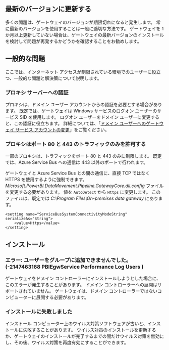 ## <a name="update-to-the-latest-version"></a>最新のバージョンに更新する
多くの問題は、ゲートウェイのバージョンが期限切れになると発生します。  常に最新のバージョンを使用することは一般に適切な方法です。  ゲートウェイを 1 か月以上更新していない場合は、ゲートウェイの最新バージョンのインストールを検討して問題が再発するかどうかを確認することをお勧めします。

## <a name="common-issues"></a>一般的な問題
ここでは、インターネット アクセスが制限されている環境でのユーザーに役立つ、一般的な問題と解決策について説明します。

### <a name="authentication-to-proxy-server"></a>プロキシ サーバーへの認証
プロキシは、ドメイン ユーザー アカウントからの認証を必要とする場合があります。 既定では、ゲートウェイは Windows サービスのログオン ユーザーのサービス SID を使用します。 ログオン ユーザーをドメイン ユーザーに変更すると、この認証に役立ちます。 詳細については、「[ドメイン ユーザーへのゲートウェイ サービス アカウントの変更](../service-gateway-proxy.md#changing-the-gateway-service-account-to-a-domain-user)」をご覧ください。

### <a name="your-proxy-only-allows-ports-80-and-443-traffic"></a>プロキシはポート 80 と 443 のトラフィックのみを許可する
一部のプロキシは、トラフィックをポート 80 と 443 のみに制限します。 既定では、Azure Service Bus への通信は 443 以外のポートで行われます。

ゲートウェイと Azure Service Bus との間の通信に、直接 TCP ではなく HTTPS を使用するように強制できます。 *Microsoft.PowerBI.DataMovement.Pipeline.GatewayCore.dll.config* ファイルを変更する必要があります。 値を `AutoDetect` から `Https` に変更します。 このファイルは、既定では *C:\Program Files\On-premises data gateway* にあります。

```
<setting name="ServiceBusSystemConnectivityModeString" serializeAs="String">
    <value>Https</value>
</setting>
```

## <a name="installation"></a>インストール
### <a name="error-failed-to-add-user-to-group---2147463168---pbiegwservice---performance-log-users---"></a>エラー: ユーザーをグループに追加できませんでした。  (-2147463168   PBIEgwService   Performance Log Users   )
ゲートウェイをドメイン コントローラーにインストールしようとした場合に、このエラーが発生することがあります。 ドメイン コントローラーへの展開はサポートされていません。 ゲートウェイは、ドメイン コントローラーではないコンピューターに展開する必要があります。

### <a name="installation-fails"></a>インストールに失敗しました
インストール コンピューター上のウイルス対策ソフトウェアが古いと、インストールに失敗することがあります。 ウイルス対策のインストールを更新するか、ゲートウェイのインストールが完了するまでの間だけウイルス対策を無効にし、その後、ウイルス対策を再度有効にすることができます。

